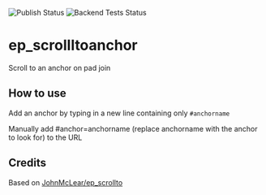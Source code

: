![Publish Status](https://github.com/ether/ep_scrolltoanchor/workflows/Node.js%20Package/badge.svg) ![Backend Tests Status](https://github.com/ether/ep_scrolltoanchor/workflows/Backend%20tests/badge.svg)

# ep_scrollltoanchor

Scroll to an anchor on pad join

## How to use

Add an anchor by typing in a new line containing only `#anchorname`

Manually add #anchor=anchorname (replace anchorname with the anchor to look for) to the URL

## Credits

Based on [JohnMcLear/ep_scrollto](https://github.com/JohnMcLear/ep_scrollto)
